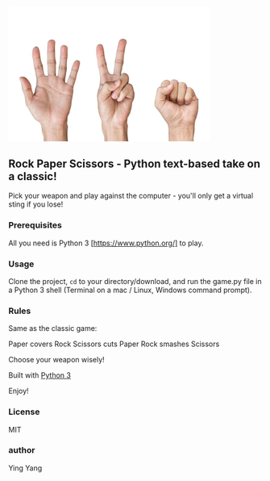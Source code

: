 <img src = "image/RPS.jpg" width = 400>

## Rock Paper Scissors - Python text-based take on a classic!

Pick your weapon and play against the computer - you'll only get a virtual sting if you lose!

### Prerequisites
All you need is Python 3 [https://www.python.org/] to play.

### Usage
Clone the project, <code>cd</code> to your directory/download, and run the game.py file in a Python 3 shell (Terminal on a mac / Linux, Windows command prompt).

### Rules
Same as the classic game:

Paper covers Rock  Scissors cuts Paper  Rock smashes Scissors

Choose your weapon wisely!

Built with [Python 3](https://www.python.org/)

Enjoy!

### License 
MIT

### author
Ying Yang